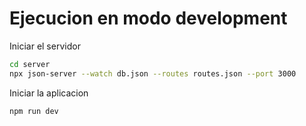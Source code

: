 # Ejecucion en modo development
Iniciar el servidor
```bash
cd server
npx json-server --watch db.json --routes routes.json --port 3000
```
Iniciar la aplicacion
```bash
npm run dev
```